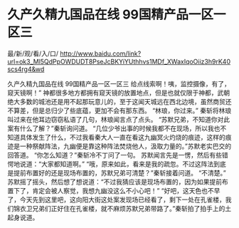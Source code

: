 # 久产久精九国品在线 99国精产品一区一区三

最/新/观/看/入/口/ http://www.baidu.com/link?url=ok3_Ml5QdPpOWDUDT8PseJcBKYiYUthhvs1MDf_XWaxIqoOiiz3h9rK40scs4rg4&wd

久产久精九国品在线 99国精产品一区一区三
给点线索啊！咦，监控摄像，有了，窥天镜啊！”
    神都很多地方都拥有窥天镜的放置地点，但是也就仅限于神都，武朝绝大多数的城池还是用不起那玩意儿的，至于这闻天城远在西北边境，虽然商贸还不算差，但是总归少了些底蕴，更加不会有那东西。
    “林琅，你过来。”
    秦斩将林琅叫过来在他耳边窃窃私语了几句，林琅闻言点了点头。
    “苏默兄弟，不知道你对此案有什么了解？”秦斩询问道。
    “几位少爷出事的时候我都不在现场，所以我也不知道具体发生了什么，不过我看秦大人一直在看这九幽冥火灼烧的痕迹，这样的痕迹是一种祭献阵法，九幽便是靠这种阵法焚烧他人，汲取力量的。”苏默老实巴交的回答道。
    “你怎么知道？”秦斩冷不丁问了一句。
    苏默闻言先是一愣，然后有些错愕地说道：“大家都知道啊。”
    “哦，原来如此，看来是我的疏忽。不过这阵法到底是提前布置好的还是现场布置的，苏默兄弟可清楚？”秦斩接着问道。
    “不清楚。”
    苏默摇了摇头，然后想了想说道：“不过我猜应该是现场布置的，因为如果提前布置下了，肯定会被人察觉，我想九幽没这么不小心吧！”
    “好吧，这天色也不早了，今天先到这里吧，这向阳大街这处案发现场已经看了，剩下一处在孔雀楼，我们锦衣卫兄弟们正好住在孔雀楼，就不麻烦苏默兄弟带路了。”秦斩拍了拍手上的土起身说道。
